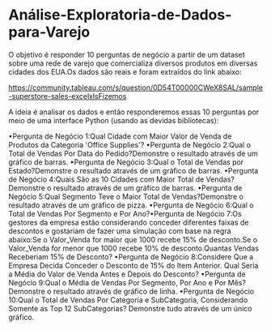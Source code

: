 # Análise-Exploratoria-de-Dados-para-Varejo
O objetivo é responder 10 perguntas de negócio a partir de um dataset sobre uma rede de varejo que comercializa diversos produtos em diversas cidades dos EUA.Os dados são reais e foram extraídos do link abaixo:

https://community.tableau.com/s/question/0D54T00000CWeX8SAL/sample-superstore-sales-excelxlsFizemos 

A ideia é analisar os dados e então responderemos essas 10 perguntas por meio de uma interface Python (usando as devidas bibliotecas):

•Pergunta de Negócio 1:Qual Cidade com Maior Valor de Venda de Produtos da Categoria 'Office Supplies'?
•Pergunta de Negócio 2:Qual o Total de Vendas Por Data do Pedido?Demonstre o resultado através de um gráfico de barras.
•Pergunta de Negócio 3:Qual o Total de Vendas por Estado?Demonstre o resultado através de um gráfico de barras.
•Pergunta de Negócio 4:Quais São as 10 Cidades com Maior Total de Vendas?Demonstre o resultado através de um gráfico de barras.
•Pergunta de Negócio 5:Qual Segmento Teve o Maior Total de Vendas?Demonstre o resultado através de um gráfico de pizza.
•Pergunta de Negócio 6:Qual o Total de Vendas Por Segmento e Por Ano?•Pergunta de Negócio 7:Os  gestores  da  empresa  estão  considerando conceder  diferentes  faixas  de  descontos  e gostariam de fazer uma simulação com base na regra abaixo:Se o Valor_Venda for maior que 1000 recebe 15% de desconto.Se o Valor_Venda for menor que 1000 recebe 10% de desconto.Quantas Vendas Receberiam 15% de Desconto?
•Pergunta de Negócio 8:Considere  Que  a  Empresa  Decida  Conceder  o  Desconto  de  15%  do  Item  Anterior.  Qual Seria a Média do Valor de Venda Antes e Depois do Desconto?
•Pergunta de Negócio 9:Qual o Média de Vendas Por Segmento, Por Ano e Por Mês?Demonstre o resultado através de gráfico de linha.
•Pergunta de Negócio 10:Qual o Total de Vendas Por Categoria e SubCategoria, Considerando Somente as Top 12 SubCategorias? Demonstre tudo através de um único gráfico.